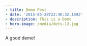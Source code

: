 ```yaml
---
- title: Demo Post
- date: '2015-05-28T22:40:32.169Z'
- description: This is a Demo
- hero-image: /media/dots-13.jpg
---
```

A good demo!
